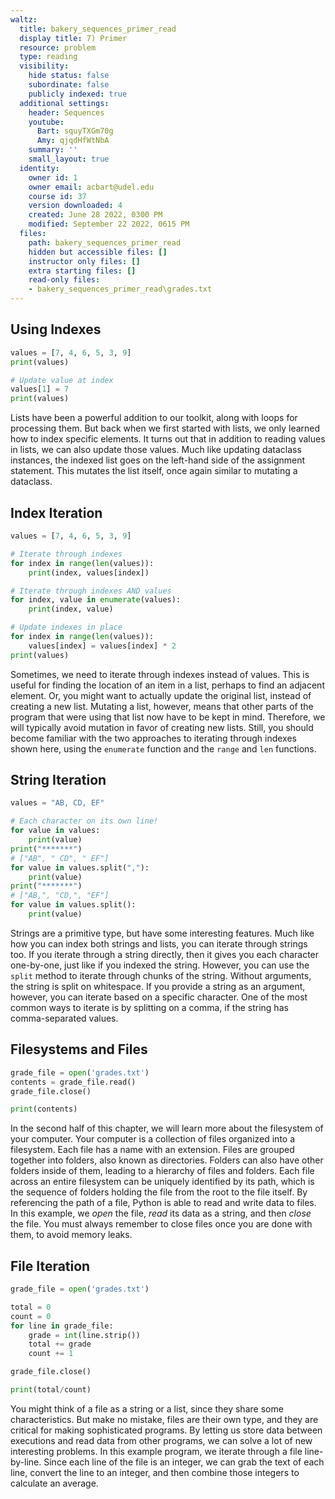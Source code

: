```yaml
---
waltz:
  title: bakery_sequences_primer_read
  display title: 7) Primer
  resource: problem
  type: reading
  visibility:
    hide status: false
    subordinate: false
    publicly indexed: true
  additional settings:
    header: Sequences
    youtube:
      Bart: squyTXGm70g
      Amy: qjqdHfWtNbA
    summary: ''
    small_layout: true
  identity:
    owner id: 1
    owner email: acbart@udel.edu
    course id: 37
    version downloaded: 4
    created: June 28 2022, 0300 PM
    modified: September 22 2022, 0615 PM
  files:
    path: bakery_sequences_primer_read
    hidden but accessible files: []
    instructor only files: []
    extra starting files: []
    read-only files:
    - bakery_sequences_primer_read\grades.txt
---
```

## Using Indexes

```python
values = [7, 4, 6, 5, 3, 9]
print(values)

# Update value at index
values[1] = 7
print(values)
```

Lists have been a powerful addition to our toolkit, along with loops for processing them.
But back when we first started with lists, we only learned how to index specific elements.
It turns out that in addition to reading values in lists, we can also update those values.
Much like updating dataclass instances, the indexed list goes on the left-hand side of the assignment statement.
This mutates the list itself, once again similar to mutating a dataclass.

## Index Iteration

```python index-iteration
values = [7, 4, 6, 5, 3, 9]

# Iterate through indexes
for index in range(len(values)):
    print(index, values[index])

# Iterate through indexes AND values
for index, value in enumerate(values):
    print(index, value)

# Update indexes in place
for index in range(len(values)):
    values[index] = values[index] * 2
print(values)
```

Sometimes, we need to iterate through indexes instead of values.
This is useful for finding the location of an item in a list, perhaps to find an adjacent element.
Or, you might want to actually update the original list, instead of creating a new list.
Mutating a list, however, means that other parts of the program that were using that list now have to be kept in mind.
Therefore, we will typically avoid mutation in favor of creating new lists.
Still, you should become familiar with the two approaches to iterating through indexes shown here, using the `enumerate` function and the `range` and `len` functions.

## String Iteration

```python
values = "AB, CD, EF"

# Each character on its own line!
for value in values:
    print(value)
print("*******")
# ["AB", " CD", " EF"]
for value in values.split(","):
    print(value)
print("*******")
# ["AB,", "CD,", "EF"]
for value in values.split():
    print(value)

```

Strings are a primitive type, but have some interesting features.
Much like how you can index both strings and lists, you can iterate through strings too.
If you iterate through a string directly, then it gives you each character one-by-one, just like if you indexed the string.
However, you can use the `split` method to iterate through chunks of the string.
Without arguments, the string is split on whitespace.
If you provide a string as an argument, however, you can iterate based on a specific character.
One of the most common ways to iterate is by splitting on a comma, if the string has comma-separated values.

## Filesystems and Files

```python file-reading-example
grade_file = open('grades.txt')
contents = grade_file.read()
grade_file.close()

print(contents)
```

In the second half of this chapter, we will learn more about the filesystem of your computer.
Your computer is a collection of files organized into a filesystem.
Each file has a name with an extension.
Files are grouped together into folders, also known as directories.
Folders can also have other folders inside of them, leading to a hierarchy of files and folders.
Each file across an entire filesystem can be uniquely identified by its path, which is the sequence of folders holding the file from the root to the file itself.
By referencing the path of a file, Python is able to read and write data to files.
In this example, we *open* the file, *read* its data as a string, and then *close* the file.
You must always remember to close files once you are done with them, to avoid memory leaks.

## File Iteration

```python file-iteration-example
grade_file = open('grades.txt')

total = 0
count = 0
for line in grade_file:
    grade = int(line.strip())
    total += grade
    count += 1

grade_file.close()

print(total/count)
```

You might think of a file as a string or a list, since they share some characteristics.
But make no mistake, files are their own type, and they are critical for making sophisticated programs.
By letting us store data between executions and read data from other programs, we can solve a lot of new interesting problems.
In this example program, we iterate through a file line-by-line.
Since each line of the file is an integer, we can grab the text of each line, convert the line to an integer, and then combine those integers to calculate an average.